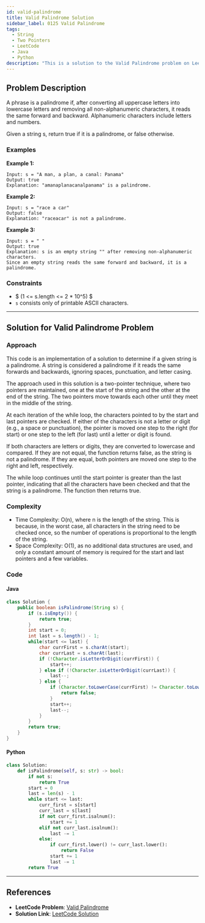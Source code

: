 ```yaml
---
id: valid-palindrome
title: Valid Palindrome Solution
sidebar_label: 0125 Valid Palindrome
tags:
  - String
  - Two Pointers
  - LeetCode
  - Java
  - Python
description: "This is a solution to the Valid Palindrome problem on LeetCode."
---
```


## Problem Description

A phrase is a palindrome if, after converting all uppercase letters into lowercase letters and removing all non-alphanumeric characters, it reads the same forward and backward. Alphanumeric characters include letters and numbers.

Given a string s, return true if it is a palindrome, or false otherwise.

### Examples

**Example 1:**

```
Input: s = "A man, a plan, a canal: Panama"
Output: true
Explanation: "amanaplanacanalpanama" is a palindrome.
```

**Example 2:**

```
Input: s = "race a car"
Output: false
Explanation: "raceacar" is not a palindrome.
```

**Example 3:**

```
Input: s = " "
Output: true
Explanation: s is an empty string "" after removing non-alphanumeric characters.
Since an empty string reads the same forward and backward, it is a palindrome.
```

### Constraints

- $ (1 <= s.length <= 2 * 10^5) $
- `s` consists only of printable ASCII characters.

---

## Solution for Valid Palindrome Problem

### Approach

This code is an implementation of a solution to determine if a given string is a palindrome. A string is considered a palindrome if it reads the same forwards and backwards, ignoring spaces, punctuation, and letter casing.

The approach used in this solution is a two-pointer technique, where two pointers are maintained, one at the start of the string and the other at the end of the string. The two pointers move towards each other until they meet in the middle of the string.

At each iteration of the while loop, the characters pointed to by the start and last pointers are checked. If either of the characters is not a letter or digit (e.g., a space or punctuation), the pointer is moved one step to the right (for start) or one step to the left (for last) until a letter or digit is found.

If both characters are letters or digits, they are converted to lowercase and compared. If they are not equal, the function returns false, as the string is not a palindrome. If they are equal, both pointers are moved one step to the right and left, respectively.

The while loop continues until the start pointer is greater than the last pointer, indicating that all the characters have been checked and that the string is a palindrome. The function then returns true.

### Complexity

- Time Complexity: O(n), where n is the length of the string. This is because, in the worst case, all characters in the string need to be checked once, so the number of operations is proportional to the length of the string.
- Space Complexity: O(1), as no additional data structures are used, and only a constant amount of memory is required for the start and last pointers and a few variables.

### Code

#### Java

```java
class Solution {
    public boolean isPalindrome(String s) {
        if (s.isEmpty()) {
            return true;
        }
        int start = 0;
        int last = s.length() - 1;
        while(start <= last) {
            char currFirst = s.charAt(start);
            char currLast = s.charAt(last);
            if (!Character.isLetterOrDigit(currFirst)) {
                start++;
            } else if (!Character.isLetterOrDigit(currLast)) {
                last--;
            } else {
                if (Character.toLowerCase(currFirst) != Character.toLowerCase(currLast)) {
                    return false;
                }
                start++;
                last--;
            }
        }
        return true;
    }
}
```

#### Python

```python
class Solution:
    def isPalindrome(self, s: str) -> bool:
        if not s:
            return True
        start = 0
        last = len(s) - 1
        while start <= last:
            curr_first = s[start]
            curr_last = s[last]
            if not curr_first.isalnum():
                start += 1
            elif not curr_last.isalnum():
                last -= 1
            else:
                if curr_first.lower() != curr_last.lower():
                    return False
                start += 1
                last -= 1
        return True
```

---

## References

- **LeetCode Problem**: [Valid Palindrome](https://leetcode.com/problems/valid-palindrome/)
- **Solution Link**: [LeetCode Solution](https://leetcode.com/problems/valid-palindrome/solution/)